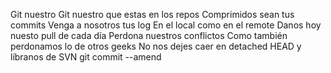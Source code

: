 Git nuestro
Git nuestro que estas en los repos
Comprimidos sean tus commits
Venga a nosotros tus log
En el local como en el remote
Danos hoy nuesto pull de cada día
Perdona nuestros conflictos
Como también perdonamos lo de otros geeks
No nos dejes caer en detached HEAD
y líbranos de SVN
git commit --amend

